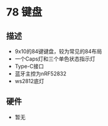 # 78 键盘

## 描述

- 9x10的84键键盘，较为常见的84布局
- 一个Caps灯和三个单色状态指示灯
- Type-C接口
- 蓝牙主控为nRF52832
- ws2812底灯

## 硬件

- 暂无

